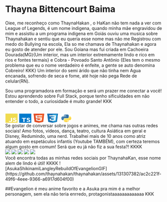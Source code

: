 ﻿# Thayna Bittencourt Baima
 Oiee, me reconheço como ThaynaHakan , o HaKan não tem nada a ver com League of Legends, é um nome indigena, quando minha mãe engravidou de mim e assistiu 
 a um programa indigena em Goiás ouviu uma musica sobre Thaynahakan e sentiu que eu queria esse nome mas não me Registrou com medo do Bullying na escola,
 Ela so me chamava de Thaynahakan e agora eu gosto de atender por ele. Sou Goiana mas fui criada em Cachoeira Dourada(MG){Um interior, mas um interior
 extremamente lindo e rico em rios e fontes termais} e Cobra - Povoado Santo Antônio {Eles tem o mesmo problema que eu o nome verdadeiro é enfeite, 
 a gente se auto denomina Cobreiro! KKK} Um interior do semi árido que não tinha nem Agua encanada, sofrendo de seca e fome, até hoje não pega Rede de celular(RN).
 
 Sou uma programadora em formação e será um prazer me conectar a você!
 Estou aprendendo sobre Full Stack, porque tenho sificuldades em não entender o todo, a curiosidade é muito grande! KKK
 <div style="display: inline_block"><br>
  <img align="center" alt="Rafa-Js" height="30" width="40" src="https://raw.githubusercontent.com/devicons/devicon/master/icons/javascript/javascript-plain.svg">
  <img align="center" alt="Rafa-Ts" height="30" width="40" src="https://raw.githubusercontent.com/devicons/devicon/master/icons/typescript/typescript-plain.svg">
  <img align="center" alt="Rafa-HTML" height="30" width="40" src="https://raw.githubusercontent.com/devicons/devicon/master/icons/html5/html5-original.svg">
  <img align="center" alt="Rafa-CSS" height="30" width="40" src="https://raw.githubusercontent.com/devicons/devicon/master/icons/css3/css3-original.svg">
  <img align="center" alt="Rafa-Python" height="30" width="40" src="https://raw.githubusercontent.com/devicons/devicon/master/icons/python/python-original.svg">
</div>
 Se gostar de conversar sobre jogos e animes, me chama nas outras redes sociais!
 Amo fotos, vídeos, dança, teatro, cultura Asiática em geral e Disney, Redumindo, uma nerd. 
 Trabalhei mais de 10 anos como atriz atuando em espetáculos infantis (Youtube TAMBÉM), com certeza teremos algum gosto em comum!
                Será que eu já não fiz a sua festa?! KKKK
 
 <div> 
  <a href="https://www.youtube.com/c/Thaynahakan" target="_blank"><img src="https://img.shields.io/badge/YouTube-FF0000?style=for-the-badge&logo=youtube&logoColor=white" target="_blank"></a>
  <a href="https://www.instagram.com/thaynahakan/" target="_blank"><img src="https://img.shields.io/badge/-Instagram-%23E4405F?style=for-the-badge&logo=instagram&logoColor=white" target="_blank"></a>
 	<a href="https://www.twitch.tv/thaynahakan" target="_blank"><img src="https://img.shields.io/badge/Twitch-9146FF?style=for-the-badge&logo=twitch&logoColor=white" target="_blank"></a>
  <a href="https://discord.gg/vDcWSdQw" target="_blank"><img src="https://img.shields.io/badge/Discord-7289DA?style=for-the-badge&logo=discord&logoColor=white" target="_blank"></a> 
  <a href="https://www.linkedin.com/in/thayna-bittencourt-baima-351765269/" target="_blank"><img src="https://img.shields.io/badge/-LinkedIn-%230077B5?style=for-the-badge&logo=linkedin&logoColor=white" target="_blank"></a> 
  
</div>
Você encontra todas as minhas redes sociais por ThaynahaKan, esse nome alem de lindo é útil! KKKK
 ![AsukaShikinamiLangleyRebuildOfEvangelionGIF](https://github.com/thaynahakan/thaynahakan/assets/131307382/ac2c221f-49f6-4eee-9366-a6917d604f00)

 ##Evangelion é meu anime favorito e a Asuka pra mim é a melhor personagem, sem ela não teria enrredo, protagonistaaaaaaaaaaaaa KKK




